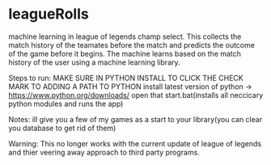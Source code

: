 # leagueRolls
machine learning in league of legends champ select. This collects the match history of the teamates before the match and predicts the outcome of the game before it begins. The machine learns based on the match history of the user using a machine learning library.

Steps to run:
MAKE SURE IN PYTHON INSTALL TO CLICK THE CHECK MARK TO ADDING A PATH TO PYTHON
install latest version of python -> https://www.python.org/downloads/
open that start.bat(installs all neccicary python modules and runs the app)

Notes:
ill give you a few of my games as a start to your library(you can clear you database to get rid of them)

Warning: 
This no longer works with the current update of league of legends and thier veering away approach to third party programs.


